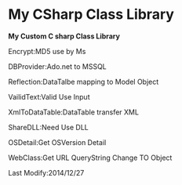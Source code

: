 My CSharp Class Library
=======================
**My Custom C sharp Class Library**

Encrypt:MD5 use by Ms

DBProvider:Ado.net to MSSQL

Reflection:DataTalbe mapping to Model Object

VailidText:Valid Use Input

XmlToDataTable:DataTable transfer XML

ShareDLL:Need Use DLL

OSDetail:Get OSVersion Detail

WebClass:Get URL QueryString  Change TO Object

Last Modify:2014/12/27
